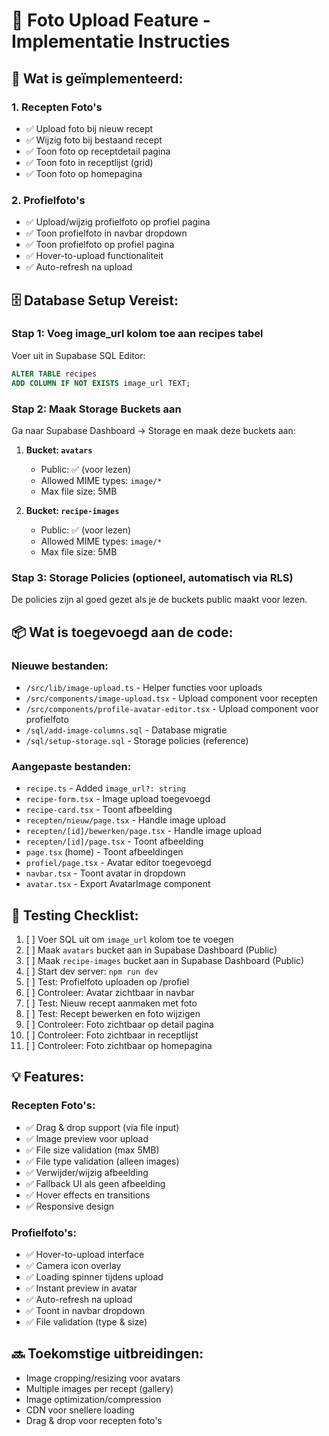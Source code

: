 # 📸 Foto Upload Feature - Implementatie Instructies

## 🎯 Wat is geïmplementeerd:

### 1. **Recepten Foto's**
- ✅ Upload foto bij nieuw recept
- ✅ Wijzig foto bij bestaand recept
- ✅ Toon foto op receptdetail pagina
- ✅ Toon foto in receptlijst (grid)
- ✅ Toon foto op homepagina

### 2. **Profielfoto's**
- ✅ Upload/wijzig profielfoto op profiel pagina
- ✅ Toon profielfoto in navbar dropdown
- ✅ Toon profielfoto op profiel pagina
- ✅ Hover-to-upload functionaliteit
- ✅ Auto-refresh na upload

## 🗄️ Database Setup Vereist:

### Stap 1: Voeg image_url kolom toe aan recipes tabel

Voer uit in Supabase SQL Editor:

```sql
ALTER TABLE recipes 
ADD COLUMN IF NOT EXISTS image_url TEXT;
```

### Stap 2: Maak Storage Buckets aan

Ga naar Supabase Dashboard → Storage en maak deze buckets aan:

1. **Bucket: `avatars`**
   - Public: ✅ (voor lezen)
   - Allowed MIME types: `image/*`
   - Max file size: 5MB

2. **Bucket: `recipe-images`**
   - Public: ✅ (voor lezen)
   - Allowed MIME types: `image/*`
   - Max file size: 5MB

### Stap 3: Storage Policies (optioneel, automatisch via RLS)

De policies zijn al goed gezet als je de buckets public maakt voor lezen.

## 📦 Wat is toegevoegd aan de code:

### Nieuwe bestanden:
- `/src/lib/image-upload.ts` - Helper functies voor uploads
- `/src/components/image-upload.tsx` - Upload component voor recepten
- `/src/components/profile-avatar-editor.tsx` - Upload component voor profielfoto
- `/sql/add-image-columns.sql` - Database migratie
- `/sql/setup-storage.sql` - Storage policies (reference)

### Aangepaste bestanden:
- `recipe.ts` - Added `image_url?: string`
- `recipe-form.tsx` - Image upload toegevoegd
- `recipe-card.tsx` - Toont afbeelding
- `recepten/nieuw/page.tsx` - Handle image upload
- `recepten/[id]/bewerken/page.tsx` - Handle image upload
- `recepten/[id]/page.tsx` - Toont afbeelding
- `page.tsx` (home) - Toont afbeeldingen
- `profiel/page.tsx` - Avatar editor toegevoegd
- `navbar.tsx` - Toont avatar in dropdown
- `avatar.tsx` - Export AvatarImage component

## 🚀 Testing Checklist:

1. [ ] Voer SQL uit om `image_url` kolom toe te voegen
2. [ ] Maak `avatars` bucket aan in Supabase Dashboard (Public)
3. [ ] Maak `recipe-images` bucket aan in Supabase Dashboard (Public)
4. [ ] Start dev server: `npm run dev`
5. [ ] Test: Profielfoto uploaden op /profiel
6. [ ] Controleer: Avatar zichtbaar in navbar
7. [ ] Test: Nieuw recept aanmaken met foto
8. [ ] Test: Recept bewerken en foto wijzigen
9. [ ] Controleer: Foto zichtbaar op detail pagina
10. [ ] Controleer: Foto zichtbaar in receptlijst
11. [ ] Controleer: Foto zichtbaar op homepagina

## 💡 Features:

### Recepten Foto's:
- ✅ Drag & drop support (via file input)
- ✅ Image preview voor upload
- ✅ File size validation (max 5MB)
- ✅ File type validation (alleen images)
- ✅ Verwijder/wijzig afbeelding
- ✅ Fallback UI als geen afbeelding
- ✅ Hover effects en transitions
- ✅ Responsive design

### Profielfoto's:
- ✅ Hover-to-upload interface
- ✅ Camera icon overlay
- ✅ Loading spinner tijdens upload
- ✅ Instant preview in avatar
- ✅ Auto-refresh na upload
- ✅ Toont in navbar dropdown
- ✅ File validation (type & size)

## 🔜 Toekomstige uitbreidingen:

- Image cropping/resizing voor avatars
- Multiple images per recept (gallery)
- Image optimization/compression
- CDN voor snellere loading
- Drag & drop voor recepten foto's
